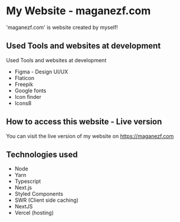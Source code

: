 # My Website - maganezf.com

'maganezf.com' is website created by myself!

## Used Tools and websites at development

Used Tools and websites at development

- Figma - Design UI/UX
- Flaticon
- Freepik
- Google fonts
- Icon finder
- Icons8

## How to access this website - Live version

You can visit the live version of my website on https://maganezf.com

## Technologies used

- Node
- Yarn
- Typescript
- Next.js
- Styled Components
- SWR (Client side caching)
- NextJS
- Vercel (hosting)
